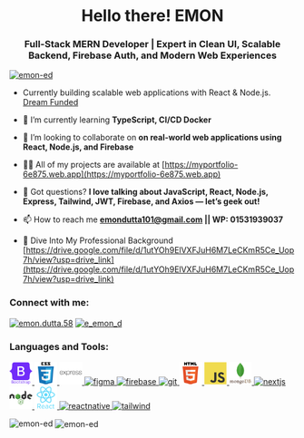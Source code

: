 <h1 align="center">Hello there! EMON</h1>
<h3 align="center">Full-Stack MERN Developer | Expert in Clean UI, Scalable Backend, Firebase Auth, and Modern Web Experiences</h3>

<p align="left"> <a href="https://github.com/ryo-ma/github-profile-trophy"><img src="https://github-profile-trophy.vercel.app/?username=emon-ed" alt="emon-ed" /></a> </p>

- Currently building scalable web applications with React & Node.js. [Dream Funded](https://github.com/Emon-ED/Dream-Funded)

- 🌱 I’m currently learning **TypeScript, CI/CD Docker**

- 👯 I’m looking to collaborate on **on real-world web applications using React, Node.js, and Firebase**

- 👨‍💻 All of my projects are available at [https://myportfolio-6e875.web.app](https://myportfolio-6e875.web.app)

- 💬 Got questions? **I love talking about JavaScript, React, Node.js, Express, Tailwind, JWT, Firebase, and Axios — let’s geek out!**

- 📫 How to reach me **emondutta101@gmail.com || WP: 01531939037**

- 📄 Dive Into My Professional Background [https://drive.google.com/file/d/1utYOh9ElVXFJuH6M7LeCKmR5Ce_Uop7h/view?usp=drive_link](https://drive.google.com/file/d/1utYOh9ElVXFJuH6M7LeCKmR5Ce_Uop7h/view?usp=drive_link)

<h3 align="left">Connect with me:</h3>
<p align="left">
<a href="https://fb.com/emon.dutta.58" target="blank"><img align="center" src="https://raw.githubusercontent.com/rahuldkjain/github-profile-readme-generator/master/src/images/icons/Social/facebook.svg" alt="emon.dutta.58" height="30" width="40" /></a>
<a href="https://instagram.com/e_emon_d" target="blank"><img align="center" src="https://raw.githubusercontent.com/rahuldkjain/github-profile-readme-generator/master/src/images/icons/Social/instagram.svg" alt="e_emon_d" height="30" width="40" /></a>
</p>

<h3 align="left">Languages and Tools:</h3>
<p align="left"> <a href="https://getbootstrap.com" target="_blank" rel="noreferrer"> <img src="https://raw.githubusercontent.com/devicons/devicon/master/icons/bootstrap/bootstrap-plain-wordmark.svg" alt="bootstrap" width="40" height="40"/> </a> <a href="https://www.w3schools.com/css/" target="_blank" rel="noreferrer"> <img src="https://raw.githubusercontent.com/devicons/devicon/master/icons/css3/css3-original-wordmark.svg" alt="css3" width="40" height="40"/> </a> <a href="https://expressjs.com" target="_blank" rel="noreferrer"> <img src="https://raw.githubusercontent.com/devicons/devicon/master/icons/express/express-original-wordmark.svg" alt="express" width="40" height="40"/> </a> <a href="https://www.figma.com/" target="_blank" rel="noreferrer"> <img src="https://www.vectorlogo.zone/logos/figma/figma-icon.svg" alt="figma" width="40" height="40"/> </a> <a href="https://firebase.google.com/" target="_blank" rel="noreferrer"> <img src="https://www.vectorlogo.zone/logos/firebase/firebase-icon.svg" alt="firebase" width="40" height="40"/> </a> <a href="https://git-scm.com/" target="_blank" rel="noreferrer"> <img src="https://www.vectorlogo.zone/logos/git-scm/git-scm-icon.svg" alt="git" width="40" height="40"/> </a> <a href="https://www.w3.org/html/" target="_blank" rel="noreferrer"> <img src="https://raw.githubusercontent.com/devicons/devicon/master/icons/html5/html5-original-wordmark.svg" alt="html5" width="40" height="40"/> </a> <a href="https://developer.mozilla.org/en-US/docs/Web/JavaScript" target="_blank" rel="noreferrer"> <img src="https://raw.githubusercontent.com/devicons/devicon/master/icons/javascript/javascript-original.svg" alt="javascript" width="40" height="40"/> </a> <a href="https://www.mongodb.com/" target="_blank" rel="noreferrer"> <img src="https://raw.githubusercontent.com/devicons/devicon/master/icons/mongodb/mongodb-original-wordmark.svg" alt="mongodb" width="40" height="40"/> </a> <a href="https://nextjs.org/" target="_blank" rel="noreferrer"> <img src="https://cdn.worldvectorlogo.com/logos/nextjs-2.svg" alt="nextjs" width="40" height="40"/> </a> <a href="https://nodejs.org" target="_blank" rel="noreferrer"> <img src="https://raw.githubusercontent.com/devicons/devicon/master/icons/nodejs/nodejs-original-wordmark.svg" alt="nodejs" width="40" height="40"/> </a> <a href="https://reactjs.org/" target="_blank" rel="noreferrer"> <img src="https://raw.githubusercontent.com/devicons/devicon/master/icons/react/react-original-wordmark.svg" alt="react" width="40" height="40"/> </a> <a href="https://reactnative.dev/" target="_blank" rel="noreferrer"> <img src="https://reactnative.dev/img/header_logo.svg" alt="reactnative" width="40" height="40"/> </a> <a href="https://tailwindcss.com/" target="_blank" rel="noreferrer"> <img src="https://www.vectorlogo.zone/logos/tailwindcss/tailwindcss-icon.svg" alt="tailwind" width="40" height="40"/> </a> </p>

<p><img align="left" src="https://github-readme-stats.vercel.app/api/top-langs?username=emon-ed&show_icons=true&locale=en&layout=compact" alt="emon-ed" /></p>

<p>&nbsp;<img align="center" src="https://github-readme-stats.vercel.app/api?username=emon-ed&show_icons=true&locale=en" alt="emon-ed" /></p>
